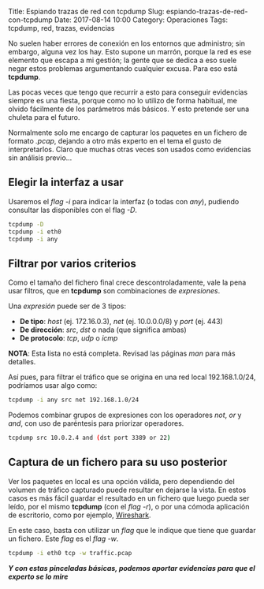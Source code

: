 Title: Espiando trazas de red con tcpdump
Slug: espiando-trazas-de-red-con-tcpdump
Date: 2017-08-14 10:00
Category: Operaciones
Tags: tcpdump, red, trazas, evidencias



No suelen haber errores de conexión en los entornos que administro; sin embargo, alguna vez los hay. Esto supone un marrón, porque la red es ese elemento que escapa a mi gestión; la gente que se dedica a eso suele negar estos problemas argumentando cualquier excusa. Para eso está **tcpdump**.

Las pocas veces que tengo que recurrir a esto para conseguir evidencias siempre es una fiesta, porque como no lo utilizo de forma habitual, me olvido fácilmente de los parámetros más básicos. Y esto pretende ser una chuleta para el futuro.

Normalmente solo me encargo de capturar los paquetes en un fichero de formato *.pcap*, dejando a otro más experto en el tema el gusto de interpretarlos. Claro que muchas otras veces son usados como evidencias sin análisis previo...

## Elegir la interfaz a usar

Usaremos el *flag -i* para indicar la interfaz (o todas con *any*), pudiendo consultar las disponibles con el flag *-D*.

```bash
tcpdump -D
tcpdump -i eth0
tcpdump -i any
```

## Filtrar por varios criterios

Como el tamaño del fichero final crece descontroladamente, vale la pena usar filtros, que en **tcpdump** son combinaciones de *expresiones*.

Una *expresión* puede ser de 3 tipos:

* **De tipo**: *host* (ej. 172.16.0.3), *net* (ej. 10.0.0.0/8) y *port* (ej. 443)
* **De dirección**: *src*, *dst* o nada (que significa ambas)
* **De protocolo**: *tcp*, *udp* o *icmp*

**NOTA**: Esta lista no está completa. Revisad las páginas *man* para más detalles.

Así pues, para filtrar el tráfico que se origina en una red local 192.168.1.0/24, podríamos usar algo como:

```bash
tcpdump -i any src net 192.168.1.0/24
```

Podemos combinar grupos de expresiones con los operadores *not*, *or* y *and*, con uso de paréntesis para priorizar operadores.

```bash
tcpdump src 10.0.2.4 and (dst port 3389 or 22)
```

## Captura de un fichero para su uso posterior

Ver los paquetes en local es una opción válida, pero dependiendo del volumen de tráfico capturado puede resultar en dejarse la vista. En estos casos es más fácil guardar el resultado en un fichero que luego pueda ser leído, por el mismo **tcpdump** (con el *flag -r*), o por una cómoda aplicación de escritorio, como por ejemplo, [Wireshark](https://www.wireshark.org/).

En este caso, basta con utilizar un *flag* que le indique que tiene que guardar un fichero. Este *flag* es el *flag -w*.

```bash
tcpdump -i eth0 tcp -w traffic.pcap
```

***Y con estas pinceladas básicas, podemos aportar evidencias para que el experto se lo mire***
